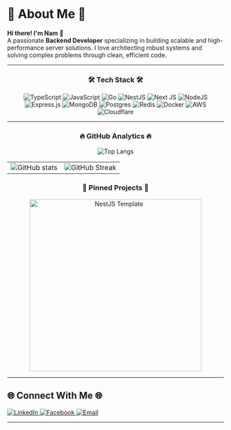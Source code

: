 # 💫 About Me 💫
**Hi there! I'm Nam** 👋  
A passionate **Backend Developer** specializing in building scalable and high-performance server solutions. I love architecting robust systems and solving complex problems through clean, efficient code.

---

<div align="center">

### 🛠️ Tech Stack 🛠️

![TypeScript](https://img.shields.io/badge/typescript-%23007ACC.svg?style=for-the-badge&logo=typescript&logoColor=white)
![JavaScript](https://img.shields.io/badge/javascript-%23323330.svg?style=for-the-badge&logo=javascript&logoColor=%23F7DF1E)
![Go](https://img.shields.io/badge/go-%2300ADD8.svg?style=for-the-badge&logo=go&logoColor=white)
![NestJS](https://img.shields.io/badge/nestjs-%23E0234E.svg?style=for-the-badge&logo=nestjs&logoColor=white)
![Next JS](https://img.shields.io/badge/Next-black?style=for-the-badge&logo=next.js&logoColor=white)
![NodeJS](https://img.shields.io/badge/node.js-6DA55F?style=for-the-badge&logo=node.js&logoColor=white)
![Express.js](https://img.shields.io/badge/express.js-%23404d59.svg?style=for-the-badge&logo=express&logoColor=%2361DAFB)
![MongoDB](https://img.shields.io/badge/MongoDB-%234ea94b.svg?style=for-the-badge&logo=mongodb&logoColor=white)
![Postgres](https://img.shields.io/badge/postgres-%23316192.svg?style=for-the-badge&logo=postgresql&logoColor=white)
![Redis](https://img.shields.io/badge/redis-%23DD0031.svg?style=for-the-badge&logo=redis&logoColor=white)
![Docker](https://img.shields.io/badge/docker-%230db7ed.svg?style=for-the-badge&logo=docker&logoColor=white)
![AWS](https://img.shields.io/badge/AWS-%23FF9900.svg?style=for-the-badge&logo=amazon-aws&logoColor=white)
![Cloudflare](https://img.shields.io/badge/Cloudflare-F38020?style=for-the-badge&logo=Cloudflare&logoColor=white)

</div>

---

<div align="center">

### 🔥 GitHub Analytics 🔥

![Top Langs](https://github-readme-stats.vercel.app/api/top-langs/?username=namhustle&show_icons=true&theme=radical)

| | |
|---|---|
![GitHub stats](https://github-readme-stats.vercel.app/api?username=namhustle&show_icons=true&theme=radical) | ![GitHub Streak](https://git-hub-streak-stats.vercel.app?user=namhustle&theme=radical)

### 📌 Pinned Projects 📌
<div style="display: flex; flex-wrap: wrap; justify-content: center; gap: 20px;">
  <a href="https://github.com/namhustle/nestjs-template">
    <img src="https://github-readme-stats.vercel.app/api/pin/?username=namhustle&repo=nestjs-template&show_owner:true&theme=radical" alt="NestJS Template" style="width: 400px; max-width: 100%;">
  </a>
</div>
</div>

---

## 🌐 Connect With Me 🌐
<p align="left">
  <a href="https://www.linkedin.com/in/hoang-nam-tran/">
    <img src="https://img.shields.io/badge/LinkedIn-0077B5?style=for-the-badge&logo=linkedin&logoColor=white" alt="LinkedIn"/>
  </a>
  <a href="https://web.facebook.com/tranhoangnamcode/">
    <img src="https://img.shields.io/badge/Facebook-1877F2?style=for-the-badge&logo=facebook&logoColor=white" alt="Facebook"/>
  </a>
  <a href="mailto:tranhoangnam.work@gmail.com">
    <img src="https://img.shields.io/badge/Gmail-D14836?style=for-the-badge&logo=gmail&logoColor=white" alt="Email"/>
  </a>
</p>

---
